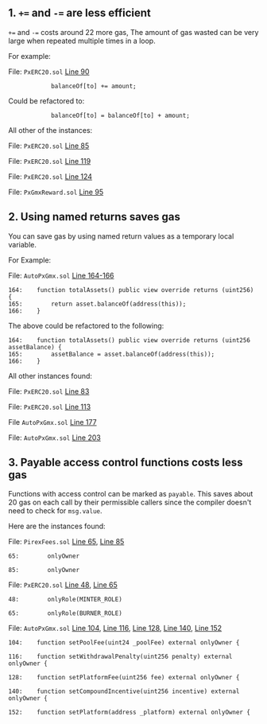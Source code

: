 ## 1. `+=` and `-=` are less efficient

`+=` and `-=` costs around 22 more gas, The amount of gas wasted can be very large when repeated multiple times in a loop.

For example:

File: `PxERC20.sol` [Line 90](https://github.com/code-423n4/2022-11-redactedcartel/blob/main/src/PxERC20.sol#L90)

```
            balanceOf[to] += amount;
```

Could be refactored to:

```
            balanceOf[to] = balanceOf[to] + amount;
```

All other of the instances:

File: `PxERC20.sol` [Line 85](https://github.com/code-423n4/2022-11-redactedcartel/blob/main/src/PxERC20.sol#L85)

File: `PxERC20.sol` [Line 119](https://github.com/code-423n4/2022-11-redactedcartel/blob/main/src/PxERC20.sol#L119)

File: `PxERC20.sol` [Line 124](https://github.com/code-423n4/2022-11-redactedcartel/blob/main/src/PxERC20.sol#L124)

File: `PxGmxReward.sol` [Line 95](https://github.com/code-423n4/2022-11-redactedcartel/blob/main/src/vaults/PxGmxReward.sol#L95)

## 2. Using named returns saves gas

You can save gas by using named return values as a temporary local variable.

For Example:

File: `AutoPxGmx.sol` [Line 164-166](https://github.com/code-423n4/2022-11-redactedcartel/blob/main/src/vaults/AutoPxGmx.sol#L164-L166)

```
164:    function totalAssets() public view override returns (uint256) {
165:        return asset.balanceOf(address(this));
166:    }
```

The above could be refactored to the following:

```
164:    function totalAssets() public view override returns (uint256 assetBalance) {
165:        assetBalance = asset.balanceOf(address(this));
166:    }
```

All other instances found:

File: `PxERC20.sol` [Line 83](https://github.com/code-423n4/2022-11-redactedcartel/blob/main/src/PxERC20.sol#L83)

File: `PxERC20.sol` [Line 113](https://github.com/code-423n4/2022-11-redactedcartel/blob/main/src/PxERC20.sol#L113)

File `AutoPxGmx.sol` [Line 177](https://github.com/code-423n4/2022-11-redactedcartel/blob/main/src/vaults/AutoPxGmx.sol#L177)

File: `AutoPxGmx.sol` [Line 203](https://github.com/code-423n4/2022-11-redactedcartel/blob/main/src/vaults/AutoPxGmx.sol#L203)

## 3. Payable access control functions costs less gas

Functions with access control can be marked as `payable`. This saves about 20 gas on each call by their permissible callers since the compiler doesn't need to check for `msg.value`.

Here are the instances found:

File: `PirexFees.sol` [Line 65](https://github.com/code-423n4/2022-11-redactedcartel/blob/main/src/PirexFees.sol#L65), [Line 85](https://github.com/code-423n4/2022-11-redactedcartel/blob/main/src/PirexFees.sol#L85)

```
65:        onlyOwner

85:        onlyOwner
```

File: `PxERC20.sol` [Line 48](https://github.com/code-423n4/2022-11-redactedcartel/blob/main/src/PxERC20.sol#L48), [Line 65](https://github.com/code-423n4/2022-11-redactedcartel/blob/main/src/PxERC20.sol#L65)

```
48:        onlyRole(MINTER_ROLE)

65:        onlyRole(BURNER_ROLE)
```

File: `AutoPxGmx.sol` [Line 104](https://github.com/code-423n4/2022-11-redactedcartel/blob/main/src/vaults/AutoPxGmx.sol#L104), [Line 116](https://github.com/code-423n4/2022-11-redactedcartel/blob/main/src/vaults/AutoPxGmx.sol#L116), [Line 128](https://github.com/code-423n4/2022-11-redactedcartel/blob/main/src/vaults/AutoPxGmx.sol#L128), [Line 140](https://github.com/code-423n4/2022-11-redactedcartel/blob/main/src/vaults/AutoPxGmx.sol#L140), [Line 152](https://github.com/code-423n4/2022-11-redactedcartel/blob/main/src/vaults/AutoPxGmx.sol#L152)

```
104:    function setPoolFee(uint24 _poolFee) external onlyOwner {

116:    function setWithdrawalPenalty(uint256 penalty) external onlyOwner {

128:    function setPlatformFee(uint256 fee) external onlyOwner {

140:    function setCompoundIncentive(uint256 incentive) external onlyOwner {

152:    function setPlatform(address _platform) external onlyOwner {
```
